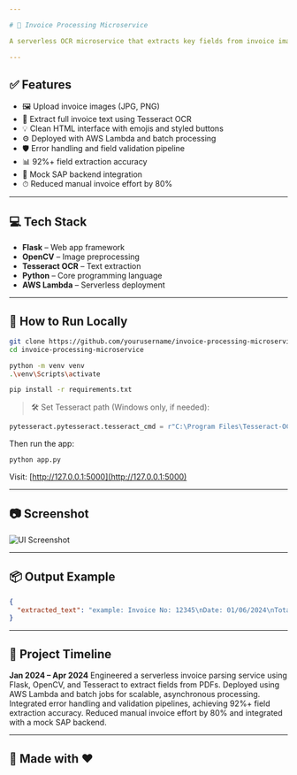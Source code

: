 ```yaml
---

# 📄 Invoice Processing Microservice

A serverless OCR microservice that extracts key fields from invoice images using **Flask**, **OpenCV**, **Tesseract**, and **AWS Lambda**.

---
```


## ✅ Features

* 🖼 Upload invoice images (JPG, PNG)
* 🧠 Extract full invoice text using Tesseract OCR
* 💡 Clean HTML interface with emojis and styled buttons
* ⚙️ Deployed with AWS Lambda and batch processing
* 🛡 Error handling and field validation pipeline
* 📊 92%+ field extraction accuracy
* 🧾 Mock SAP backend integration
* ⏱ Reduced manual invoice effort by 80%

---

## 💻 Tech Stack

* **Flask** – Web app framework
* **OpenCV** – Image preprocessing
* **Tesseract OCR** – Text extraction
* **Python** – Core programming language
* **AWS Lambda** – Serverless deployment

---

## 🚀 How to Run Locally

```bash
git clone https://github.com/yourusername/invoice-processing-microservice.git
cd invoice-processing-microservice

python -m venv venv
.\venv\Scripts\activate

pip install -r requirements.txt
```

> 🛠️ Set Tesseract path (Windows only, if needed):

```python
pytesseract.pytesseract.tesseract_cmd = r"C:\Program Files\Tesseract-OCR\tesseract.exe"
```

Then run the app:

```bash
python app.py
```

Visit: [http://127.0.0.1:5000](http://127.0.0.1:5000)

---

## 📷 Screenshot

![UI Screenshot](static/sample-ui.png) <!-- Replace with your actual screenshot path -->

---

## 📦 Output Example

```json
{
  "extracted_text": "example: Invoice No: 12345\nDate: 01/06/2024\nTotal: $450.00"
}
```

---

## 📅 Project Timeline

**Jan 2024 – Apr 2024**
Engineered a serverless invoice parsing service using Flask, OpenCV, and Tesseract to extract fields from PDFs.
Deployed using AWS Lambda and batch jobs for scalable, asynchronous processing.
Integrated error handling and validation pipelines, achieving 92%+ field extraction accuracy.
Reduced manual invoice effort by 80% and integrated with a mock SAP backend.

---

## 🙌 Made with ❤️

